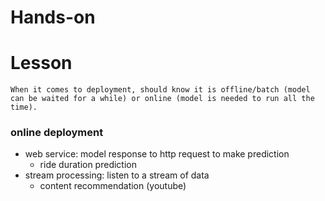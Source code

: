 # Hands-on



# Lesson
    When it comes to deployment, should know it is offline/batch (model can be waited for a while) or online (model is needed to run all the time).
### online deployment
* web service: model response to http request to make prediction
    * ride duration prediction 
* stream processing: listen to a stream of data
    * content recommendation (youtube)